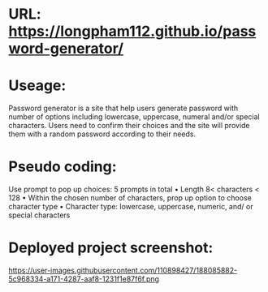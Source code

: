 # <Password Generator>

# URL: https://longpham112.github.io/password-generator/

# Useage:
Password generator is a site that help users generate password with number of options including lowercase, uppercase, numeral and/or special characters.
Users need to confirm their choices and the site will provide them with a random password according to their needs.

# Pseudo coding:
Use prompt to pop up choices:  5 prompts in total
	• Length 8< characters < 128
	• Within the chosen number of characters, prop up option to choose character type
    • Character type: lowercase, uppercase, numeric, and/ or special characters

# Deployed project screenshot:
https://user-images.githubusercontent.com/110898427/188085882-5c968334-a171-4287-aaf8-1231f1e87f6f.png
